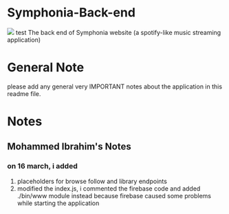 # Symphonia-Back-end

<img src='https://raw.githubusercontent.com/mrvautin/expressCart/master/public/images/logo.png'></img>
test
The back end of Symphonia website (a spotify-like music streaming application)
<h1>General Note</h1>
<p>
please add any general very IMPORTANT notes about the application in this readme file.
</p>
<h1>Notes</h1>
<h2>Mohammed Ibrahim's Notes</h2>
<h3>on 16 march, i added</h3>
<ol>
<li>placeholders for browse follow and library endpoints </li>
<li> modified the index.js, i commented the firebase code and added ./bin/www module instead because firebase caused some problems while starting 
the application</li>
</ol>
